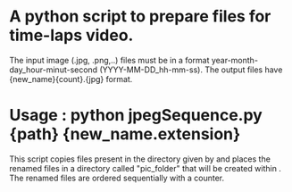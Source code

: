 # A python script to prepare files for time-laps video. 
The input image (.jpg, .png,..) files must be in a format year-month-day_hour-minut-second (YYYY-MM-DD_hh-mm-ss). The output files have {new_name}{count}.{jpg} format.

# Usage : python jpegSequence.py {path} {new_name.extension}

This script copies files present in the directory given by <path> and places the renamed files in a directory called "pic_folder" that will be created within <path>. The renamed files are ordered sequentially with a counter.
